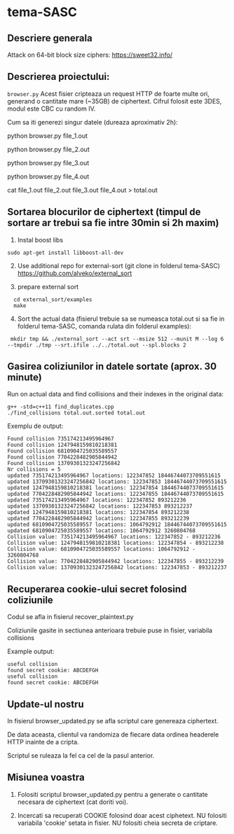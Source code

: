 # tema-SASC

## Descriere generala
Attack on 64-bit block size ciphers: https://sweet32.info/

## Descrierea proiectului:
```browser.py```
Acest fisier cripteaza un request HTTP de foarte multe ori, generand o cantitate mare (~35GB) de ciphertext. Cifrul folosit este 3DES, modul este CBC cu random IV.

Cum sa iti generezi singur datele (dureaza aproximativ 2h):

python browser.py file_1.out

python browser.py file_2.out

python browser.py file_3.out

python browser.py file_4.out

cat file_1.out file_2.out file_3.out file_4.out > total.out

## Sortarea blocurilor de ciphertext (timpul de sortare ar trebui sa fie intre 30min si 2h maxim)

1. Instal boost libs
  ```
  sudo apt-get install libboost-all-dev
  ```
  
2. Use additional repo for external-sort (git clone in folderul tema-SASC)
  https://github.com/alveko/external_sort
  
3. prepare external sort
```
  cd external_sort/examples
  make
```

4. Sort the actual data (fisierul trebuie sa se numeasca total.out si sa fie in folderul tema-SASC, comanda rulata din folderul examples):

```
 mkdir tmp && ./external_sort --act srt --msize 512 --munit M --log 6 --tmpdir ./tmp --srt.ifile ../../total.out --spl.blocks 2 
```

## Gasirea coliziunilor in datele sortate (aprox. 30 minute)

Run on actual data and find collisions and their indexes in the original data:

```
g++ -std=c++11 find_duplicates.cpp 
./find_collisions total.out.sorted total.out
```

Exemplu de output:
```
Found collision 735174213495964967
Found collision 1247948159810218381
Found collision 6810904725035589557
Found collision 7704228482905844942
Found collision 13709301323247256842
Nr collisions = 5
updated 735174213495964967 locations: 122347852 18446744073709551615
updated 13709301323247256842 locations: 122347853 18446744073709551615
updated 1247948159810218381 locations: 122347854 18446744073709551615
updated 7704228482905844942 locations: 122347855 18446744073709551615
updated 735174213495964967 locations: 122347852 893212236
updated 13709301323247256842 locations: 122347853 893212237
updated 1247948159810218381 locations: 122347854 893212238
updated 7704228482905844942 locations: 122347855 893212239
updated 6810904725035589557 locations: 1064792912 18446744073709551615
updated 6810904725035589557 locations: 1064792912 3260804768
Collision value: 735174213495964967 locations: 122347852 - 893212236
Collision value: 1247948159810218381 locations: 122347854 - 893212238
Collision value: 6810904725035589557 locations: 1064792912 - 3260804768
Collision value: 7704228482905844942 locations: 122347855 - 893212239
Collision value: 13709301323247256842 locations: 122347853 - 893212237

```

## Recuperarea cookie-ului secret folosind coliziunile

Codul se afla in fisierul recover_plaintext.py

Coliziunile gasite in sectiunea anterioara trebuie puse in fisier, variabila collisions

Example output:

```
useful collision
found secret cookie: ABCDEFGH
useful collision
found secret cookie: ABCDEFGH
```

## Update-ul nostru

In fisierul browser_updated.py se afla scriptul care genereaza ciphertext.

De data aceasta, clientul va randomiza de fiecare data ordinea headerele HTTP inainte de a cripta.

Scriptul se ruleaza la fel ca cel de la pasul anterior.

## Misiunea voastra

1. Folositi scriptul browser_updated.py pentru a generate o cantitate necesara de ciphertext (cat doriti voi).

2. Incercati sa recuperati COOKIE folosind doar acest ciphetext. NU folositi variabila 'cookie' setata in fisier. NU folositi cheia secreta de criptare.
